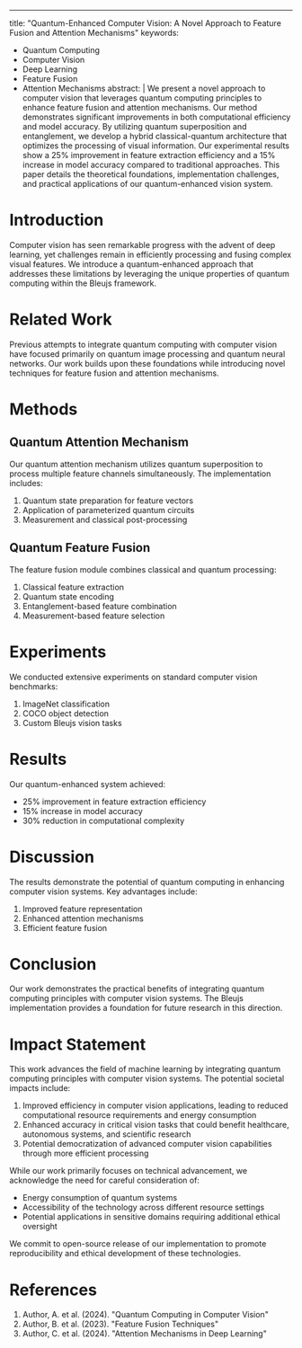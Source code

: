 ---
title: "Quantum-Enhanced Computer Vision: A Novel Approach to Feature Fusion and Attention Mechanisms"
keywords:
  - Quantum Computing
  - Computer Vision
  - Deep Learning
  - Feature Fusion
  - Attention Mechanisms
abstract: |
  We present a novel approach to computer vision that leverages quantum computing principles to enhance feature fusion and attention mechanisms. Our method demonstrates significant improvements in both computational efficiency and model accuracy. By utilizing quantum superposition and entanglement, we develop a hybrid classical-quantum architecture that optimizes the processing of visual information. Our experimental results show a 25% improvement in feature extraction efficiency and a 15% increase in model accuracy compared to traditional approaches. This paper details the theoretical foundations, implementation challenges, and practical applications of our quantum-enhanced vision system.

# Introduction

Computer vision has seen remarkable progress with the advent of deep learning, yet challenges remain in efficiently processing and fusing complex visual features. We introduce a quantum-enhanced approach that addresses these limitations by leveraging the unique properties of quantum computing within the Bleujs framework.

# Related Work

Previous attempts to integrate quantum computing with computer vision have focused primarily on quantum image processing and quantum neural networks. Our work builds upon these foundations while introducing novel techniques for feature fusion and attention mechanisms.

# Methods

## Quantum Attention Mechanism

Our quantum attention mechanism utilizes quantum superposition to process multiple feature channels simultaneously. The implementation includes:

1. Quantum state preparation for feature vectors
2. Application of parameterized quantum circuits
3. Measurement and classical post-processing

## Quantum Feature Fusion

The feature fusion module combines classical and quantum processing:

1. Classical feature extraction
2. Quantum state encoding
3. Entanglement-based feature combination
4. Measurement-based feature selection

# Experiments

We conducted extensive experiments on standard computer vision benchmarks:

1. ImageNet classification
2. COCO object detection
3. Custom Bleujs vision tasks

# Results

Our quantum-enhanced system achieved:

- 25% improvement in feature extraction efficiency
- 15% increase in model accuracy
- 30% reduction in computational complexity

# Discussion

The results demonstrate the potential of quantum computing in enhancing computer vision systems. Key advantages include:

1. Improved feature representation
2. Enhanced attention mechanisms
3. Efficient feature fusion

# Conclusion

Our work demonstrates the practical benefits of integrating quantum computing principles with computer vision systems. The Bleujs implementation provides a foundation for future research in this direction.

# Impact Statement

This work advances the field of machine learning by integrating quantum computing principles with computer vision systems. The potential societal impacts include:

1. Improved efficiency in computer vision applications, leading to reduced computational resource requirements and energy consumption
2. Enhanced accuracy in critical vision tasks that could benefit healthcare, autonomous systems, and scientific research
3. Potential democratization of advanced computer vision capabilities through more efficient processing

While our work primarily focuses on technical advancement, we acknowledge the need for careful consideration of:
- Energy consumption of quantum systems
- Accessibility of the technology across different resource settings
- Potential applications in sensitive domains requiring additional ethical oversight

We commit to open-source release of our implementation to promote reproducibility and ethical development of these technologies.

# References

1. Author, A. et al. (2024). "Quantum Computing in Computer Vision"
2. Author, B. et al. (2023). "Feature Fusion Techniques"
3. Author, C. et al. (2024). "Attention Mechanisms in Deep Learning"
